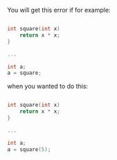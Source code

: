 You will get this error if for example:

```c

int square(int x)
	return x * x;
}

...

int a;
a = square;
```

when you wanted to do this:

```c

int square(int x)
	return x * x;
}

...

int a;
a = square(5);
```
